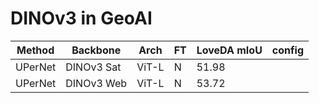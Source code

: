 # DINOv3 in GeoAI

| Method  | Backbone   | Arch  | FT  | LoveDA mIoU | config |
| ------- | ---------- | ----- | --- | ----------- | ------ |
| UPerNet | DINOv3 Sat | ViT-L | N   | 51.98       |        |
| UPerNet | DINOv3 Web | ViT-L | N   | 53.72       |        |